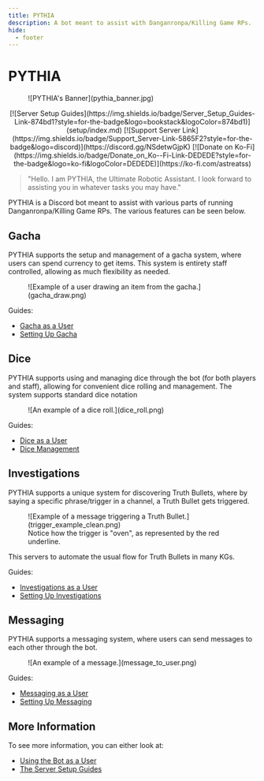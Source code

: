 ```yaml
---
title: PYTHIA
description: A bot meant to assist with Danganronpa/Killing Game RPs.
hide:
  - footer
---
```


# PYTHIA

<figure markdown>
  ![PYTHIA's Banner](pythia_banner.jpg)
</figure>

<p align="center" markdown="1">
  [![Server Setup Guides](https://img.shields.io/badge/Server_Setup_Guides-Link-874bd1?style=for-the-badge&logo=bookstack&logoColor=874bd1)](setup/index.md)
  [![Support Server Link](https://img.shields.io/badge/Support_Server-Link-5865F2?style=for-the-badge&logo=discord)](https://discord.gg/NSdetwGjpK)
  [![Donate on Ko-Fi](https://img.shields.io/badge/Donate_on_Ko--Fi-Link-DEDEDE?style=for-the-badge&logo=ko-fi&logoColor=DEDEDE)](https://ko-fi.com/astreatss)
</p>

> "Hello. I am PYTHIA, the Ultimate Robotic Assistant. I look forward to assisting you in whatever tasks you may have."

PYTHIA is a Discord bot meant to assist with various parts of running Danganronpa/Killing Game RPs. The various features can be seen below.

## Gacha

PYTHIA supports the setup and management of a gacha system, where users can spend currency to get items. This system is entirety staff controlled, allowing as much flexibility as needed.

<figure markdown>
  ![Example of a user drawing an item from the gacha.](gacha_draw.png)
</figure>

Guides:
- [Gacha as a User](usage/gacha.md)
- [Setting Up Gacha](setup/gacha_setup.md)

## Dice

PYTHIA supports using and managing dice through the bot (for both players and staff), allowing for convenient dice rolling and management. The system supports standard dice notation

<figure markdown>
  ![An example of a dice roll.](dice_roll.png)
</figure>

Guides:
- [Dice as a User](dice.md)
- [Dice Management](dice_management.md)

## Investigations

PYTHIA supports a unique system for discovering Truth Bullets, where by saying a specific phrase/trigger in a channel, a Truth Bullet gets triggered.
<figure markdown>
  ![Example of a message triggering a Truth Bullet.](trigger_example_clean.png)
  <figcaption>Notice how the trigger is "oven", as represented by the red underline.</figcaption>
</figure>

This servers to automate the usual flow for Truth Bullets in many KGs. 

Guides:
- [Investigations as a User](usage/investigations.md)
- [Setting Up Investigations](setup/investigations_setup.md)

## Messaging

PYTHIA supports a messaging system, where users can send messages to each other through the bot.

<figure markdown>
  ![An example of a message.](message_to_user.png)
</figure>

Guides:
- [Messaging as a User](usage/messaging.md)
- [Setting Up Messaging](setup/messaging_setup.md)

## More Information

To see more information, you can either look at:
- [Using the Bot as a User](usage/index.md)
- [The Server Setup Guides](setup/index.md)